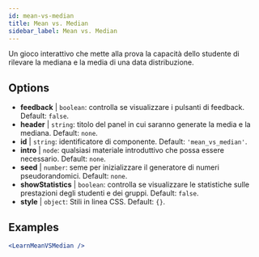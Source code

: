 ```yaml
---
id: mean-vs-median
title: Mean vs. Median
sidebar_label: Mean vs. Median
---
```


Un gioco interattivo che mette alla prova la capacità dello studente di rilevare la mediana e la media di una data distribuzione.

## Options

* __feedback__ | `boolean`: controlla se visualizzare i pulsanti di feedback. Default: `false`.
* __header__ | `string`: titolo del panel in cui saranno generate la media e la mediana. Default: `none`.
* __id__ | `string`: identificatore di componente. Default: `'mean_vs_median'`.
* __intro__ | `node`: qualsiasi materiale introduttivo che possa essere necessario. Default: `none`.
* __seed__ | `number`: seme per inizializzare il generatore di numeri pseudorandomici. Default: `none`.
* __showStatistics__ | `boolean`: controlla se visualizzare le statistiche sulle prestazioni degli studenti e dei gruppi. Default: `false`.
* __style__ | `object`: Stili in linea CSS. Default: `{}`.


## Examples

```jsx live
<LearnMeanVSMedian />
```

